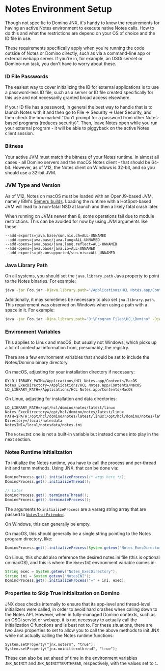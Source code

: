 # Notes Environment Setup

Though not specific to Domino JNX, it's handy to know the requirements for having an active Notes environment to execute native Notes calls. How to do this and what the restrictions are depend on your OS of choice and the ID file in use.

These requirements specifically apply when you're running the code outside of Notes or Domino directly, such as via a command-line app or external webapp server. If you're in, for example, an OSGi servlet or Domino-run task, you don't have to worry about these.

### ID File Passwords

The easiest way to cover initializing the ID for external applications is to use a password-less ID file, such as a server or ID file created specifically for this use and not necessarily granted broad access elsewhere.

If your ID file has a password, in general the best way to handle that is to launch Notes with it and then go to File -> Security -> User Security, and then check the box marked "Don't prompt for a password from other Notes-based programs (reduces security)". Then, leave Notes open while you run your external program - it will be able to piggyback on the active Notes client session.

### Bitness

Your active JVM must match the bitness of your Notes runtime. In almost all cases - all Domino servers and the macOS Notes client - that should be 64-bit. However, as of V12, the Notes client on Windows is 32-bit, and so you should use a 32-bit JVM.

### JVM Type and Version

As of V12, Notes on macOS must be loaded with an OpenJ9-based JVM, namely IBM's [Semeru builds](https://developer.ibm.com/languages/java/semeru-runtimes/). Loading the runtime with a HotSpot-based JVM will lead to a non-fatal NSD at launch and then a likely fatal crash later.

When running on JVMs newer than 8, some operations fail due to module restrictions. This can be avoided for now by using JVM arguments like these:

```
--add-exports=java.base/sun.nio.ch=ALL-UNNAMED
--add-opens=java.base/java.lang=ALL-UNNAMED
--add-opens=java.base/java.lang.reflect=ALL-UNNAMED
--add-opens=java.base/java.io=ALL-UNNAMED
--add-exports=jdk.unsupported/sun.misc=ALL-UNNAMED
```

### Java Library Path

On all systems, you should set the `java.library.path` Java property to point to the Notes binaries. For example:

```sh
java -jar Foo.jar -Djava.library.path="/Applications/HCL Notes.app/Contents/MacOS"
```

Additionally, it may sometimes be necessary to also set `jna.library.path`. This requirement was observed on Windows when using a path with a space in it. For example:

```sh
java -jar Foo.jar -Djna.library.path="D:\Program Files\HCL\Domino" -Djava.library.path="D:\Program Files\HCL\Domino"
```

### Environment Variables

This applies to Linux and macOS, but usually not Windows, which picks up a lot of contextual information from, presumably, the registry.

There are a few environment variables that should be set to include the Notes/Domino binary directory.

On macOS, adjusting for your installation directory if necessary:

```
DYLD_LIBRARY_PATH=/Applications/HCL Notes.app/Contents/MacOS
Notes_ExecDirectory=/Applications/HCL Notes.app/Contents/MacOS
LD_LIBRARY_PATH=/Applications/HCL Notes.app/Contents/MacOS
```

On Linux, adjusting for installation and data directories:

```
LD_LIBRARY_PATH=/opt/hcl/domino/notes/latest/linux
Notes_ExecDirectory=/opt/hcl/domino/notes/latest/linux
PATH=$PATH:/opt/hcl/domino/notes/latest/linux:/opt/hcl/domino/notes/latest/linux/res/C
Directory=/local/notesdata
NotesINI=/local/notesdata/notes.ini
```

The `NotesINI` one is not a built-in variable but instead comes into play in the next section.

### Notes Runtime Initialization

To initialize the Notes runtime, you have to call the process and per-thread init and term methods. Using JNX, that can be done via:

```java
DominoProcess.get().initializeProcess(/* args here */);
DominoProcess.get().initializeThread();

// Later
DominoProcess.get().terminateThread();
DominoProcess.get().terminateProcess();
```

The arguments to `initializeProcess` are a vararg string array that are passed to [`NotesInitExtended`](https://www.mindoo.de/hcl/api901ref.nsf/61fd4e9848264ad28525620b006ba8bd/e151a8f6c224633d85255f7f00664516?OpenDocument).

On Windows, this can generally be empty.

On macOS, this should generally be a single string pointing to the Notes program directory, like:

```java
DominoProcess.get().initializeProcess(System.getenv("Notes_ExecDirectory"));
```

On Linux, this should also reference the desired notes.ini file (this is optional on macOS), and this is where the `NotesINI` environment variable comes in:

```java
String exec = System.getenv("Notes_ExecDirectory");
String ini = System.getenv("NotesINI");
DominoProcess.get().initializeProcess("=" + ini, exec);
```

### Properties to Skip True Initialization on Domino

JNX does checks internally to ensure that its app-level and thread-level initializers were called, in order to avoid hard crashes when calling down to the Notes API. However, when in fully-managed Domino contexts, such as an OSGi servlet or webapp, it is not necessary to actually call the initialization C functions and is best not to. For these situations, there are two Java properties to set to allow you to call the above methods to init JNX while not actually calling the Notes runtime functions:

```
System.setProperty("jnx.noterm", "true");
System.setProperty("jnx.noinittermthread", "true");
```

These can also be set ahead of time in the environment variables `JNX_NOINIT` and `JNX_NOINITTERMTHREAD`, respectively, with the values set to `1`.